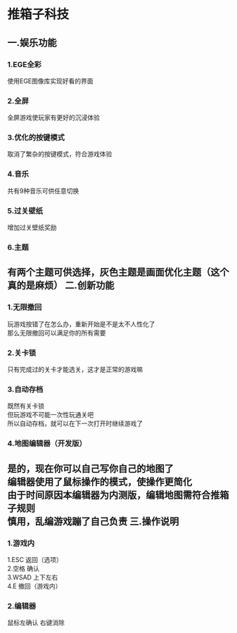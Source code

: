 推箱子科技
====
一.娱乐功能
-------
### 1.EGE全彩
使用EGE图像库实现好看的界面
### 2.全屏
全屏游戏使玩家有更好的沉浸体验
### 3.优化的按键模式
取消了繁杂的按键模式，符合游戏体验
### 4.音乐
共有9种音乐可供任意切换
### 5.过关壁纸
增加过关壁纸奖励
### 6.主题
有两个主题可供选择，灰色主题是画面优化主题（这个真的是麻烦）
二.创新功能
-------
### 1.无限撤回
玩游戏按错了在怎么办，重新开始是不是太不人性化了<br>
那么无限撤回可以满足你的所有需要
### 2.关卡锁
只有完成过的关卡才能选关，这才是正常的游戏嘛
### 3.自动存档
既然有关卡锁<br>
但玩游戏不可能一次性玩通关吧<br>
所以自动存档，就可以在下一次打开时继续游戏了
### 4.地图编辑器（开发版）
是的，现在你可以自己写你自己的地图了<br>
编辑器使用了鼠标操作的模式，使操作更简化<br>
由于时间原因本编辑器为内测版，编辑地图需符合推箱子规则<br>
慎用，乱编游戏蹦了自己负责
三.操作说明
-------
### 1.游戏内
1.ESC    返回（选项）<br>
2.空格   确认<br>
3.WSAD   上下左右<br>
4.E      撤回（游戏内）
### 2.编辑器
鼠标左确认   右键消除<br>
